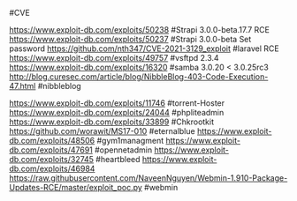 #CVE

https://www.exploit-db.com/exploits/50238 #Strapi 3.0.0-beta.17.7 RCE
https://www.exploit-db.com/exploits/50237 #Strapi 3.0.0-beta Set password
https://github.com/nth347/CVE-2021-3129_exploit #laravel RCE
https://www.exploit-db.com/exploits/49757 #vsftpd 2.3.4
https://www.exploit-db.com/exploits/16320 #samba 3.0.20 < 3.0.25rc3
http://blog.curesec.com/article/blog/NibbleBlog-403-Code-Execution-47.html 
#nibbleblog 

https://www.exploit-db.com/exploits/11746 #torrent-Hoster
https://www.exploit-db.com/exploits/24044 #phpliteadmin
https://www.exploit-db.com/exploits/33899 #Chkrootkit 
https://github.com/worawit/MS17-010 #eternalblue
https://www.exploit-db.com/exploits/48506 #gym1managment
https://www.exploit-db.com/exploits/47691 #opennetadmin
https://www.exploit-db.com/exploits/32745 #heartbleed
https://www.exploit-db.com/exploits/46984 
https://raw.githubusercontent.com/NaveenNguyen/Webmin-1.910-Package-Updates-RCE/master/exploit_poc.py #webmin